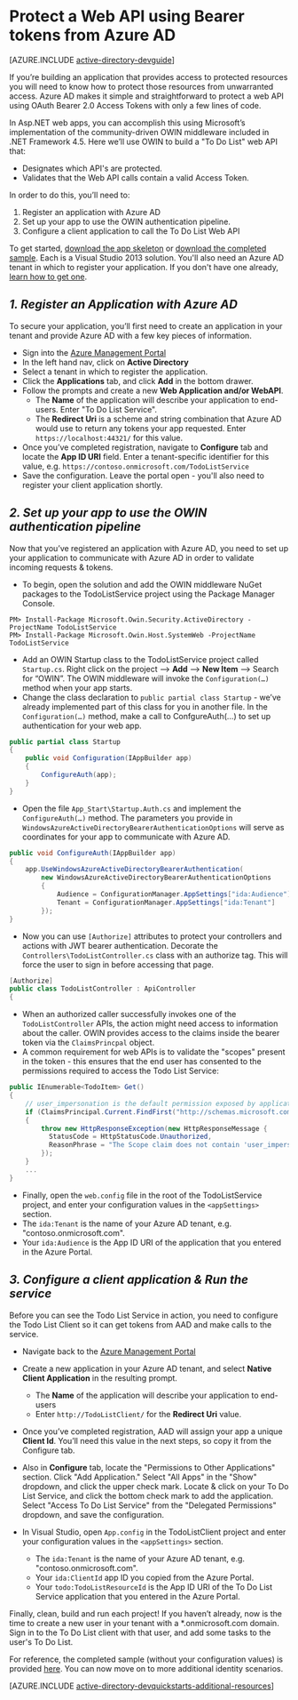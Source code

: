 <properties
	pageTitle="Azure AD .NET Getting Started | Microsoft Azure"
	description="How to build a .NET MVC Web API that integrates with Azure AD for authentication and authorization."
	services="active-directory"
	documentationCenter=".net"
	authors="dstrockis"
	manager="mbaldwin"
	editor=""/>

<tags
	ms.service="active-directory"
	ms.workload="identity"
	ms.tgt_pltfrm="na"
	ms.devlang="dotnet"
	ms.topic="article"
	ms.date="05/16/2016"
	ms.author="dastrock"/>


# Protect a Web API using Bearer tokens from Azure AD

[AZURE.INCLUDE [active-directory-devguide](../../includes/active-directory-devguide.md)]

If you’re building an application that provides access to protected resources you will need to know how to protect those resources from unwarranted access.
Azure AD makes it simple and straightforward to protect a web API using OAuth Bearer 2.0 Access Tokens with only a few lines of code.

In Asp.NET web apps, you can accomplish this using Microsoft’s implementation of the community-driven OWIN middleware included in .NET Framework 4.5.  Here we’ll use OWIN to build a "To Do List" web API that:
-	Designates which API's are protected.
-	Validates that the Web API calls contain a valid Access Token.

In order to do this, you’ll need to:

1. Register an application with Azure AD
2. Set up your app to use the OWIN authentication pipeline.
3. Configure a client application to call the To Do List Web API

To get started, [download the app skeleton](https://github.com/AzureADQuickStarts/WebAPI-Bearer-DotNet/archive/skeleton.zip) or [download the completed sample](https://github.com/AzureADQuickStarts/WebAPI-Bearer-DotNet/archive/complete.zip).  Each is a Visual Studio 2013 solution.  You'll also need an Azure AD tenant in which to register your application.  If you don't have one already, [learn how to get one](active-directory-howto-tenant.md).


## *1.	Register an Application with Azure AD*
To secure your application, you’ll first need to create an application in your tenant and provide Azure AD with a few key pieces of information.

-	Sign into the [Azure Management Portal](https://manage.windowsazure.com)
-	In the left hand nav, click on **Active Directory**
-	Select a tenant in which to register the application.
-	Click the **Applications** tab, and click **Add** in the bottom drawer.
-	Follow the prompts and create a new **Web Application and/or WebAPI**.
    -	The **Name** of the application will describe your application to end-users.  Enter "To Do List Service".
    -	The **Redirect Uri** is a scheme and string combination that Azure AD would use to return any tokens your app requested. Enter `https://localhost:44321/` for this value.
-	Once you’ve completed registration, navigate to **Configure** tab and locate the **App ID URI** field.  Enter a tenant-specific identifier for this value, e.g. `https://contoso.onmicrosoft.com/TodoListService`
- Save the configuration.  Leave the portal open - you'll also need to register your client application shortly.

## *2. Set up your app to use the OWIN authentication pipeline*

Now that you’ve registered an application with Azure AD, you need to set up your application to communicate with Azure AD in order to validate incoming requests & tokens.

-	To begin, open the solution and add the OWIN middleware NuGet packages to the TodoListService project using the Package Manager Console.

```
PM> Install-Package Microsoft.Owin.Security.ActiveDirectory -ProjectName TodoListService
PM> Install-Package Microsoft.Owin.Host.SystemWeb -ProjectName TodoListService
```

-	Add an OWIN Startup class to the TodoListService project called `Startup.cs`.  Right click on the project --> **Add** --> **New Item** --> Search for “OWIN”.  The OWIN middleware will invoke the `Configuration(…)` method when your app starts.
-	Change the class declaration to `public partial class Startup` - we’ve already implemented part of this class for you in another file.  In the `Configuration(…)` method, make a call to ConfgureAuth(…) to set up authentication for your web app.

```C#
public partial class Startup
{
    public void Configuration(IAppBuilder app)
    {
        ConfigureAuth(app);
    }
}
```

-	Open the file `App_Start\Startup.Auth.cs` and implement the `ConfigureAuth(…)` method.  The parameters you provide in `WindowsAzureActiveDirectoryBearerAuthenticationOptions` will serve as coordinates for your app to communicate with Azure AD.

```C#
public void ConfigureAuth(IAppBuilder app)
{
    app.UseWindowsAzureActiveDirectoryBearerAuthentication(
        new WindowsAzureActiveDirectoryBearerAuthenticationOptions
        {
            Audience = ConfigurationManager.AppSettings["ida:Audience"],
            Tenant = ConfigurationManager.AppSettings["ida:Tenant"]
        });
}
```

-	Now you can use `[Authorize]` attributes to protect your controllers and actions with JWT bearer authentication.  Decorate the `Controllers\TodoListController.cs` class with an authorize tag.  This will force the user to sign in before accessing that page.

```C#
[Authorize]
public class TodoListController : ApiController
{
```

- When an authorized caller successfully invokes one of the `TodoListController` APIs, the action might need access to information about the caller.  OWIN provides access to the claims inside the bearer token via the `ClaimsPrincpal` object.  
- A common requirement for web APIs is to validate the "scopes" present in the token - this ensures that the end user has consented to the permissions required to access the Todo List Service:

```C#
public IEnumerable<TodoItem> Get()
{
    // user_impersonation is the default permission exposed by applications in AAD
    if (ClaimsPrincipal.Current.FindFirst("http://schemas.microsoft.com/identity/claims/scope").Value != "user_impersonation")
    {
        throw new HttpResponseException(new HttpResponseMessage {
          StatusCode = HttpStatusCode.Unauthorized,
          ReasonPhrase = "The Scope claim does not contain 'user_impersonation' or scope claim not found"
        });
    }
    ...
}
```

-	Finally, open the `web.config` file in the root of the TodoListService project, and enter your configuration values in the `<appSettings>` section.
  -	The `ida:Tenant` is the name of your Azure AD tenant, e.g. "contoso.onmicrosoft.com".
  -	Your `ida:Audience` is the App ID URI of the application that you entered in the Azure Portal.

## *3.	Configure a client application & Run the service*
Before you can see the Todo List Service in action, you need to configure the Todo List Client so it can get tokens from AAD and make calls to the service.

- Navigate back to the [Azure Management Portal](https://manage.windowsazure.com)
- Create a new application in your Azure AD tenant, and select **Native Client Application** in the resulting prompt.
    -	The **Name** of the application will describe your application to end-users
    -	Enter `http://TodoListClient/` for the **Redirect Uri** value.
- Once you’ve completed registration, AAD will assign your app a unique **Client Id**. You’ll need this value in the next steps, so copy it from the Configure tab.
- Also in **Configure** tab, locate the "Permissions to Other Applications" section. Click "Add Application." Select "All Apps" in the "Show" dropdown, and click the upper check mark. Locate & click on your To Do List Service, and click the bottom check mark to add the application. Select "Access To Do List Service" from the "Delegated Permissions" dropdown, and save the configuration.


- In Visual Studio, open `App.config` in the TodoListClient project and enter your configuration values in the `<appSettings>` section.
  -	The `ida:Tenant` is the name of your Azure AD tenant, e.g. "contoso.onmicrosoft.com".
  -	Your `ida:ClientId` app ID you copied from the Azure Portal.
  -	Your `todo:TodoListResourceId` is the App ID URI of the To Do List Service application that you entered in the Azure Portal.

Finally, clean, build and run each project!  If you haven’t already, now is the time to create a new user in your tenant with a *.onmicrosoft.com domain.  Sign in to the To Do List client with that user, and add some tasks to the user's To Do List.

For reference, the completed sample (without your configuration values) is provided [here](https://github.com/AzureADQuickStarts/WebAPI-Bearer-DotNet/archive/complete.zip).  You can now move on to more additional identity scenarios.

[AZURE.INCLUDE [active-directory-devquickstarts-additional-resources](../../includes/active-directory-devquickstarts-additional-resources.md)]
